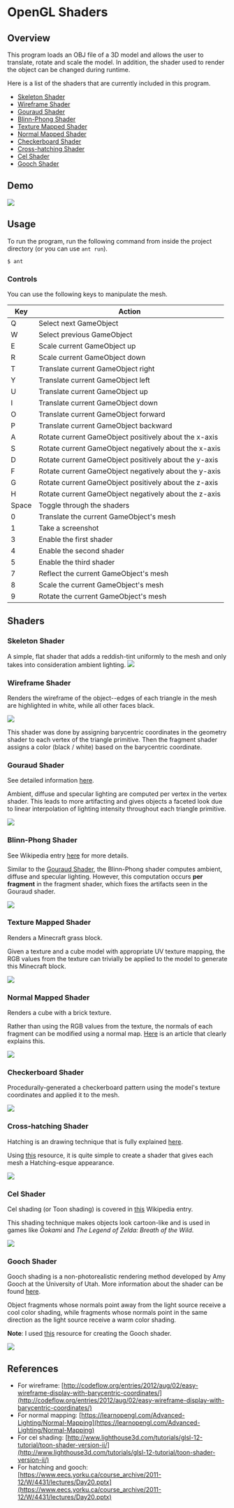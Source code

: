 # OpenGL Shaders

## Overview
This program loads an OBJ file of a 3D model and allows the user to translate, rotate and scale the model. In addition, the shader used to render the object can be changed during runtime.

Here is a list of the shaders that are currently included in this program.
- [Skeleton Shader](#skeleton-shader)
- [Wireframe Shader](#wireframe-shader)
- [Gouraud Shader](#gouraud-shader)
- [Blinn-Phong Shader](#blinn-phong-shader)
- [Texture Mapped Shader](#texture-mapped-shader)
- [Normal Mapped Shader](#normal-mapped-shader)
- [Checkerboard Shader](#checkerboard-shader)
- [Cross-hatching Shader](#cross-hatching-shader)
- [Cel Shader](#cel-shader)
- [Gooch Shader](#gooch-shader)

## Demo

![](etc/demo.gif)

## Usage
To run the program, run the following command from inside the project directory (or you can use `ant run`).
```
$ ant
```

### Controls

You can use the following keys to manipulate the mesh.

| Key | Action                                                |
|-----|-------------------------------------------------------|
| Q   | Select next GameObject                                |
| W   | Select previous GameObject                            |
| E   | Scale current GameObject up                           |
| R   | Scale current GameObject down                         |
| T   | Translate current GameObject right                    |
| Y   | Translate current GameObject left                     |
| U   | Translate current GameObject up                       |
| I   | Translate current GameObject down                     |
| O   | Translate current GameObject forward                  |
| P   | Translate current GameObject backward                 |
| A   | Rotate current GameObject positively about the x-axis |
| S   | Rotate current GameObject negatively about the x-axis |
| D   | Rotate current GameObject positively about the y-axis |
| F   | Rotate current GameObject negatively about the y-axis |
| G   | Rotate current GameObject positively about the z-axis |
| H   | Rotate current GameObject negatively about the z-axis |
| Space   | Toggle through the shaders |
| 0   | Translate the current GameObject's mesh               |
| 1   | Take a screenshot                                     |
| 3   | Enable the first shader				      |
| 4   | Enable the second shader			      |
| 5   | Enable the third shader				      |
| 7   | Reflect the current GameObject's mesh                 |
| 8   | Scale the current GameObject's mesh                   |
| 9   | Rotate the current GameObject's mesh                  |

## Shaders
### Skeleton Shader
A simple, flat shader that adds a reddish-tint uniformly to the mesh and only takes into consideration ambient lighting.
![](etc/skeleton.gif)

### Wireframe Shader
Renders the wireframe of the object--edges of each triangle in the mesh are highlighted in white, while all other faces black.

![](etc/wireframe.gif)

This shader was done by assigning barycentric coordinates in the geometry shader to each vertex of the triangle primitive. Then the fragment shader assigns a color (black / white) based on the barycentric coordinate.

### Gouraud Shader
See detailed information [here](https://en.wikipedia.org/wiki/Gouraud_shading).

Ambient, diffuse and specular lighting are computed per vertex in the vertex shader. This leads to more artifacting and gives objects a faceted look due to linear interpolation of lighting intensity throughout each triangle primitive.

![](etc/gouraud.gif)

### Blinn-Phong Shader
See Wikipedia entry [here](https://en.wikipedia.org/wiki/Blinn%E2%80%93Phong_shading_model) for more details.

Similar to the [Gouraud Shader](#gouraud-shader), the Blinn-Phong shader computes ambient, diffuse and specular lighting. However, this computation occurs __per fragment__ in the fragment shader, which fixes the artifacts seen in the Gouraud shader.

![](etc/phong.gif)

### Texture Mapped Shader
Renders a Minecraft grass block.

Given a texture and a cube model with appropriate UV texture mapping, the RGB values from the texture can trivially be applied to the model to generate this Minecraft block.

![](etc/texture.gif)

### Normal Mapped Shader
Renders a cube with a brick texture.

Rather than using the RGB values from the texture, the normals of each fragment can be modified using a normal map. [Here](https://learnopengl.com/Advanced-Lighting/Normal-Mapping) is an article that clearly explains this.

![](etc/normal.gif)

### Checkerboard Shader
Procedurally-generated a checkerboard pattern using the model's texture coordinates and applied it to the mesh.

![](etc/checkerboard.gif)

### Cross-hatching Shader
Hatching is an drawing technique that is fully explained [here](https://en.wikipedia.org/wiki/Hatching).

Using [this](https://www.eecs.yorku.ca/course_archive/2011-12/W/4431/lectures/Day20.pptx) resource, it is quite simple to create a shader that gives each mesh a Hatching-esque appearance.

![](etc/hatching.gif)

### Cel Shader
Cel shading (or Toon shading) is covered in [this](https://en.wikipedia.org/wiki/Cel_shading) Wikipedia entry.

This shading technique makes objects look cartoon-like and is used in games like *Ookami* and *The Legend of Zelda: Breath of the Wild*.

![](etc/cel.gif)

### Gooch Shader
Gooch shading is a non-photorealistic rendering method developed by Amy Gooch at the University of Utah. More information about the shader can be found [here](https://en.wikipedia.org/wiki/Gooch_shading).

Object fragments whose normals point away from the light source receive a cool color shading, while fragments whose normals point in the same direction as the light source receive a warm color shading.

**Note**: I used [this](https://www.eecs.yorku.ca/course_archive/2011-12/W/4431/lectures/Day20.pptx) resource for creating the Gooch shader.

![](etc/gooch.gif)

## References
- For wireframe: [http://codeflow.org/entries/2012/aug/02/easy-wireframe-display-with-barycentric-coordinates/](http://codeflow.org/entries/2012/aug/02/easy-wireframe-display-with-barycentric-coordinates/)
- For normal mapping: [https://learnopengl.com/Advanced-Lighting/Normal-Mapping](https://learnopengl.com/Advanced-Lighting/Normal-Mapping)
- For cel shading: [http://www.lighthouse3d.com/tutorials/glsl-12-tutorial/toon-shader-version-ii/](http://www.lighthouse3d.com/tutorials/glsl-12-tutorial/toon-shader-version-ii/)
- For hatching and gooch: [https://www.eecs.yorku.ca/course_archive/2011-12/W/4431/lectures/Day20.pptx](https://www.eecs.yorku.ca/course_archive/2011-12/W/4431/lectures/Day20.pptx)
